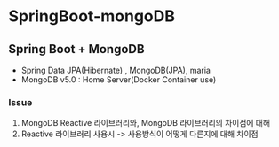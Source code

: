 # SpringBoot-mongoDB

## Spring Boot + MongoDB


- Spring Data JPA(Hibernate) , MongoDB(JPA), maria
- MongoDB v5.0 : Home Server(Docker Container use)

### Issue
1. MongoDB Reactive 라이브러리와, MongoDB 라이브러리의 차이점에 대해
2. Reactive 라이브러리 사용시 -> 사용방식이 어떻게 다른지에 대해 차이점 
